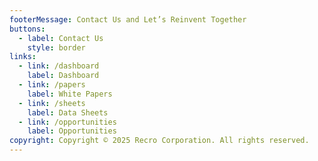 ```yaml
---
footerMessage: Contact Us and Let’s Reinvent Together
buttons:
  - label: Contact Us
    style: border
links:
  - link: /dashboard
    label: Dashboard
  - link: /papers
    label: White Papers
  - link: /sheets
    label: Data Sheets
  - link: /opportunities
    label: Opportunities
copyright: Copyright © 2025 Recro Corporation. All rights reserved.
---
```


